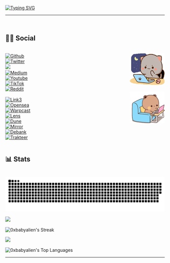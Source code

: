 
[![Typing SVG](https://readme-typing-svg.demolab.com/?lines=Hello+World+!!+😉;My+Nickname+0xBabyAlien+😜)](https://git.io/typing-svg)
<hr class="cyberpunk glitched" /></br>
<h2>👩‍🚀 Social</h2></br>

<img src="x/474e37334d4b4261775a5941414141692f627573792d637574652e676955.gif" width="110" height="100" align="right">
<a href="https://github.com/0xbabyalien">
  <img src="https://img.shields.io/badge/Github-%23000000.svg?style=for-the-badge&logo=Github&logoColor=white" alt="Github">
</a>
</br>
<a href="https://x.com/0xbabyalien" >
  <img src="https://img.shields.io/badge/Twitter-%23000000.svg?style=for-the-badge&logo=X&logoColor=white" alt="Twitter">
</a>
</br>
<a href= "https://www.instagram.com/0xbabyalien">
    <img src="https://img.shields.io/badge/Instagram-%23000000.svg?style=for-the-badge&logo=Instagram&logoColor=white">
</a>
</br>
<a href="https://medium.com/@0xBabyAlien">
  <img src="https://img.shields.io/badge/Medium-%23000000.svg?style=for-the-badge&logo=Medium&logoColor=white" alt="Medium">
</a>
</br>
<a href="https://www.youtube.com/@0xbabyalien">
  <img src="https://img.shields.io/badge/YouTube-%23000000.svg?style=for-the-badge&logo=YouTube&logoColor=white" alt="Youtube">
</a>
</br>
<a href="https://www.tiktok.com/@0xbabyalien">
  <img src="https://img.shields.io/badge/TikTok-%23000000.svg?style=for-the-badge&logo=TikTok&logoColor=white" alt="TikTok">
</a>
</br>
<a href="https://www.reddit.com/user/nftscan">
  <img src="https://img.shields.io/badge/Reddit-%23000000.svg?style=for-the-badge&logo=Reddit&logoColor=white" alt="Reddit">
</a>
</br>


<img src="x/68747470733a2f2f632e74656e6f722e636f6d2f474e37334d4b4261775a5941414141692f627573792d637574652e676966.gif" width="110" height="100" align="right">
</br>
<a href="https://link3.to/0xbabyalien">
  <img src="https://img.shields.io/badge/Link3-%23000000.svg?style=for-the-badge&logo=Link3&logoColor=white" alt="Link3">
</a>
</br>
<a href="https://opensea.io/0x228a">
  <img src="https://img.shields.io/badge/Opensea-%23000000.svg?style=for-the-badge&logo=Opensea&logoColor=white" alt="Opensea">
</a>
</br>
<a href="https://warpcast.com/0xbabyalien">
  <img src="https://img.shields.io/badge/Warpcast-%23000000.svg?style=for-the-badge&logo=Warpcast&logoColor=white" alt="Warpcast">
</a>
</br>
<a href="https://lensfrens.xyz/babyalien">
  <img src="https://img.shields.io/badge/Lens-%23000000.svg?style=for-the-badge&logo=Lens&logoColor=white" alt="Lens">
</a>
</br>
<a href="https://dune.com/0xbabyalien">
  <img src="https://img.shields.io/badge/Dune-%23000000.svg?style=for-the-badge&logo=Dune&logoColor=white" alt="Dune">
</a>
</br>
<a href="https://mirror.xyz/0x228aD3b30a809e7d410fdC9845aeCA5c21bbeC0d">
  <img src="https://img.shields.io/badge/Mirror-%23000000.svg?style=for-the-badge&logo=Mirror&logoColor=white" alt="Mirror">
</a>
</br>
<a href="https://debank.com/profile/0x228ad3b30a809e7d410fdc9845aeca5c21bbec0d">
  <img src="https://img.shields.io/badge/Debank-%23000000.svg?style=for-the-badge&logo=Debank&logoColor=white" alt="Debank">
</a>
</br><a href="https://trakteer.id/0x628">
  <img src="https://img.shields.io/badge/Trakteer-%23000000.svg?style=for-the-badge&logo=Trakteer&logoColor=white" alt="Trakteer">
</a>
</center></br>


</br>
<h2>📊 Stats</h2> <br/>
<picture>
  <source media="(prefers-color-scheme: dark)" srcset="x/github-user-contribution.svg" />
  <source media="(prefers-color-scheme: light)" srcset="x/github-user-contribution.svg" />
  <img alt="github-snake" src="x/github-user-contribution.svg" />
</picture>

![](https://github-trophies.vercel.app/?username=0xbabyalien&theme=discord&no-frame=true&no-bg=false&margin-w=4)

![0xbabyalien's Streak](https://github-readme-streak-stats.herokuapp.com/?user=0xbabyalien&theme=tokyonight&hide_border=true)

[![](https://github-readme-stats.vercel.app/api?username=0xbabyalien&show_icons=true&theme=tokyonight&hide_border=true&locale=en)](https://github.com/0xbabyalien)

![0xbabyalien's Top Languages](https://github-readme-stats.vercel.app/api/top-langs/?username=0xbabyalien&theme=tokyonight&show_icons=true&hide_border=true&layout=compact)


<hr class="cyberpunk glitched" />






